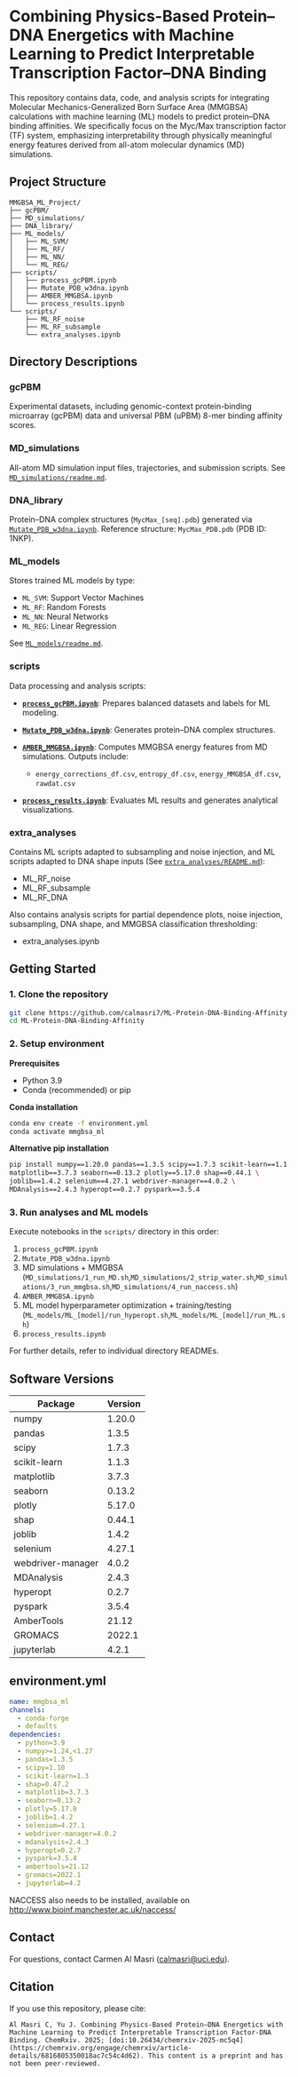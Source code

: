 # Combining Physics-Based Protein–DNA Energetics with Machine Learning to Predict Interpretable Transcription Factor–DNA Binding

This repository contains data, code, and analysis scripts for integrating Molecular Mechanics-Generalized Born Surface Area (MMGBSA) calculations with machine learning (ML) models to predict protein–DNA binding affinities. We specifically focus on the Myc/Max transcription factor (TF) system, emphasizing interpretability through physically meaningful energy features derived from all-atom molecular dynamics (MD) simulations.

## Project Structure

```
MMGBSA_ML_Project/
├── gcPBM/
├── MD_simulations/
├── DNA_library/
├── ML_models/
│   ├── ML_SVM/
│   ├── ML_RF/
│   ├── ML_NN/
│   └── ML_REG/
├── scripts/
│   ├── process_gcPBM.ipynb
│   ├── Mutate_PDB_w3dna.ipynb
│   ├── AMBER_MMGBSA.ipynb
│   └── process_results.ipynb
└── scripts/
    ├── ML_RF_noise
    ├── ML_RF_subsample
    └── extra_analyses.ipynb
```

## Directory Descriptions

### gcPBM

Experimental datasets, including genomic-context protein-binding microarray (gcPBM) data and universal PBM (uPBM) 8-mer binding affinity scores.

### MD\_simulations

All-atom MD simulation input files, trajectories, and submission scripts. See [`MD_simulations/readme.md`](MD_simulations/readme.md).

### DNA\_library

Protein–DNA complex structures (`MycMax_[seq].pdb`) generated via [`Mutate_PDB_w3dna.ipynb`](scripts/Mutate_PDB_w3dna.ipynb). Reference structure: `MycMax_PDB.pdb` (PDB ID: 1NKP).

### ML\_models

Stores trained ML models by type:

* `ML_SVM`: Support Vector Machines
* `ML_RF`: Random Forests
* `ML_NN`: Neural Networks
* `ML_REG`: Linear Regression

See [`ML_models/readme.md`](ML_models/readme.md).

### scripts

Data processing and analysis scripts:

* **[`process_gcPBM.ipynb`](scripts/process_gcPBM.ipynb)**: Prepares balanced datasets and labels for ML modeling.
* **[`Mutate_PDB_w3dna.ipynb`](scripts/Mutate_PDB_w3dna.ipynb)**: Generates protein–DNA complex structures.
* **[`AMBER_MMGBSA.ipynb`](scripts/AMBER_MMGBSA.ipynb)**: Computes MMGBSA energy features from MD simulations. Outputs include:

  * `energy_corrections_df.csv`, `entropy_df.csv`, `energy_MMGBSA_df.csv`, `rawdat.csv`
* **[`process_results.ipynb`](scripts/process_results.ipynb)**: Evaluates ML results and generates analytical visualizations.

### extra_analyses

Contains ML scripts adapted to subsampling and noise injection, and ML scripts adapted to DNA shape inputs (See [`extra_analyses/README.md`](extra_analyses/README.md)):

* ML_RF_noise
* ML_RF_subsample
* ML_RF_DNA

Also contains analysis scripts for partial dependence plots, noise injection, subsampling, DNA shape, and MMGBSA classification thresholding:

* extra_analyses.ipynb

## Getting Started

### 1. Clone the repository

```bash
git clone https://github.com/calmasri7/ML-Protein-DNA-Binding-Affinity.git
cd ML-Protein-DNA-Binding-Affinity
```

### 2. Setup environment

**Prerequisites**

* Python 3.9
* Conda (recommended) or pip

**Conda installation**

```bash
conda env create -f environment.yml
conda activate mmgbsa_ml
```

**Alternative pip installation**

```bash
pip install numpy==1.20.0 pandas==1.3.5 scipy==1.7.3 scikit-learn==1.1.3 \
matplotlib==3.7.3 seaborn==0.13.2 plotly==5.17.0 shap==0.44.1 \
joblib==1.4.2 selenium==4.27.1 webdriver-manager==4.0.2 \
MDAnalysis==2.4.3 hyperopt==0.2.7 pyspark==3.5.4
```

### 3. Run analyses and ML models

Execute notebooks in the `scripts/` directory in this order:

1. `process_gcPBM.ipynb`
2. `Mutate_PDB_w3dna.ipynb`
3. MD simulations + MMGBSA (`MD_simulations/1_run_MD.sh`,`MD_simulations/2_strip_water.sh`,`MD_simulations/3_run_mmgbsa.sh`,`MD_simulations/4_run_naccess.sh`)
4. `AMBER_MMGBSA.ipynb`
5. ML model hyperparameter optimization + training/testing (`ML_models/ML_[model]/run_hyperopt.sh`,`ML_models/ML_[model]/run_ML.sh`)
6. `process_results.ipynb`

For further details, refer to individual directory READMEs.

## Software Versions

| Package           | Version |
| ----------------- | ------- |
| numpy             | 1.20.0  |
| pandas            | 1.3.5   |
| scipy             | 1.7.3   |
| scikit-learn      | 1.1.3   |
| matplotlib        | 3.7.3   |
| seaborn           | 0.13.2  |
| plotly            | 5.17.0  |
| shap              | 0.44.1  |
| joblib            | 1.4.2   |
| selenium          | 4.27.1  |
| webdriver-manager | 4.0.2   |
| MDAnalysis        | 2.4.3   |
| hyperopt          | 0.2.7   |
| pyspark           | 3.5.4   |
| AmberTools        | 21.12   |
| GROMACS           | 2022.1  |
| jupyterlab        | 4.2.1   |

## environment.yml

```yaml
name: mmgbsa_ml
channels:
  - conda-forge
  - defaults
dependencies:
  - python=3.9          
  - numpy>=1.24,<1.27  
  - pandas=1.3.5
  - scipy=1.10         
  - scikit-learn=1.3   
  - shap=0.47.2        
  - matplotlib=3.7.3
  - seaborn=0.13.2
  - plotly=5.17.0
  - joblib=1.4.2
  - selenium=4.27.1
  - webdriver-manager=4.0.2
  - mdanalysis=2.4.3
  - hyperopt=0.2.7
  - pyspark=3.5.4
  - ambertools=21.12
  - gromacs=2022.1
  - jupyterlab=4.2
```

NACCESS also needs to be installed, available on http://www.bioinf.manchester.ac.uk/naccess/

## Contact

For questions, contact Carmen Al Masri ([calmasri@uci.edu](mailto:calmasri@uci.edu)).

## Citation

If you use this repository, please cite:

```
Al Masri C, Yu J. Combining Physics-Based Protein–DNA Energetics with Machine Learning to Predict Interpretable Transcription Factor-DNA Binding. ChemRxiv. 2025; [doi:10.26434/chemrxiv-2025-mc5q4](https://chemrxiv.org/engage/chemrxiv/article-details/6816805350018ac7c54c4d62). This content is a preprint and has not been peer-reviewed.
```
